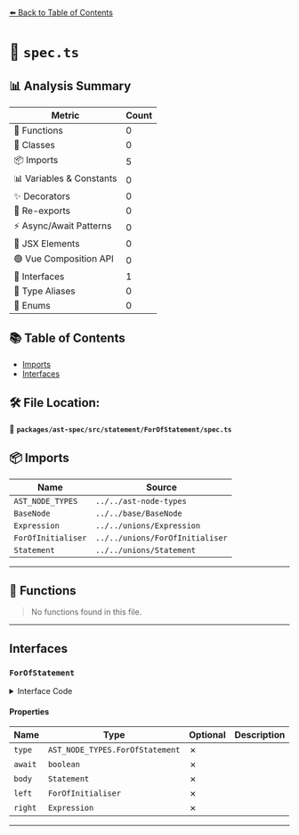 [⬅️ Back to Table of Contents](../../../../../index.md)

# 📄 `spec.ts`

## 📊 Analysis Summary

| Metric | Count |
|--------|-------|
| 🔧 Functions | 0 |
| 🧱 Classes | 0 |
| 📦 Imports | 5 |
| 📊 Variables & Constants | 0 |
| ✨ Decorators | 0 |
| 🔄 Re-exports | 0 |
| ⚡ Async/Await Patterns | 0 |
| 💠 JSX Elements | 0 |
| 🟢 Vue Composition API | 0 |
| 📐 Interfaces | 1 |
| 📑 Type Aliases | 0 |
| 🎯 Enums | 0 |

## 📚 Table of Contents

- [Imports](#imports)
- [Interfaces](#interfaces)

## 🛠️ File Location:
📂 **`packages/ast-spec/src/statement/ForOfStatement/spec.ts`**

## 📦 Imports

| Name | Source |
|------|--------|
| `AST_NODE_TYPES` | `../../ast-node-types` |
| `BaseNode` | `../../base/BaseNode` |
| `Expression` | `../../unions/Expression` |
| `ForOfInitialiser` | `../../unions/ForOfInitialiser` |
| `Statement` | `../../unions/Statement` |


---

## 🔧 Functions

> No functions found in this file.


---

## Interfaces

### `ForOfStatement`

<details><summary>Interface Code</summary>

```ts
export interface ForOfStatement extends BaseNode {
  type: AST_NODE_TYPES.ForOfStatement;
  await: boolean;
  body: Statement;
  left: ForOfInitialiser;
  right: Expression;
}
```
</details>

#### Properties

| Name | Type | Optional | Description |
|------|------|----------|-------------|
| `type` | `AST_NODE_TYPES.ForOfStatement` | ✗ |  |
| `await` | `boolean` | ✗ |  |
| `body` | `Statement` | ✗ |  |
| `left` | `ForOfInitialiser` | ✗ |  |
| `right` | `Expression` | ✗ |  |


---